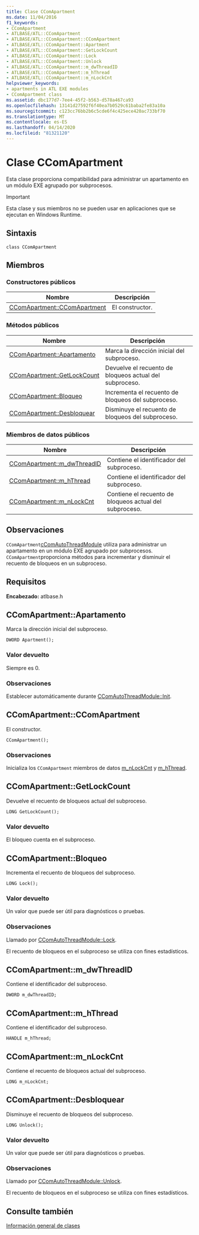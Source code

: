 ```yaml
---
title: Clase CComApartment
ms.date: 11/04/2016
f1_keywords:
- CComApartment
- ATLBASE/ATL::CComApartment
- ATLBASE/ATL::CComApartment::CComApartment
- ATLBASE/ATL::CComApartment::Apartment
- ATLBASE/ATL::CComApartment::GetLockCount
- ATLBASE/ATL::CComApartment::Lock
- ATLBASE/ATL::CComApartment::Unlock
- ATLBASE/ATL::CComApartment::m_dwThreadID
- ATLBASE/ATL::CComApartment::m_hThread
- ATLBASE/ATL::CComApartment::m_nLockCnt
helpviewer_keywords:
- apartments in ATL EXE modules
- CComApartment class
ms.assetid: dbc177d7-7ee4-45f2-b563-d578a467ca93
ms.openlocfilehash: 13141d27592f6f40ea7b0529c61baba2fe83a10a
ms.sourcegitcommit: c123cc76bb2b6c5cde6f4c425ece420ac733bf70
ms.translationtype: MT
ms.contentlocale: es-ES
ms.lasthandoff: 04/14/2020
ms.locfileid: "81321120"
---
```

# <a name="ccomapartment-class"></a>Clase CComApartment

Esta clase proporciona compatibilidad para administrar un apartamento en un módulo EXE agrupado por subprocesos.

> [!IMPORTANT]
> Esta clase y sus miembros no se pueden usar en aplicaciones que se ejecutan en Windows Runtime.

## <a name="syntax"></a>Sintaxis

```
class CComApartment
```

## <a name="members"></a>Miembros

### <a name="public-constructors"></a>Constructores públicos

|Nombre|Descripción|
|----------|-----------------|
|[CComApartment::CComApartment](#ccomapartment)|El constructor.|

### <a name="public-methods"></a>Métodos públicos

|Nombre|Descripción|
|----------|-----------------|
|[CComApartment::Apartamento](#apartment)|Marca la dirección inicial del subproceso.|
|[CComApartment::GetLockCount](#getlockcount)|Devuelve el recuento de bloqueos actual del subproceso.|
|[CComApartment::Bloqueo](#lock)|Incrementa el recuento de bloqueos del subproceso.|
|[CComApartment::Desbloquear](#unlock)|Disminuye el recuento de bloqueos del subproceso.|

### <a name="public-data-members"></a>Miembros de datos públicos

|Nombre|Descripción|
|----------|-----------------|
|[CComApartment::m_dwThreadID](#m_dwthreadid)|Contiene el identificador del subproceso.|
|[CComApartment::m_hThread](#m_hthread)|Contiene el identificador del subproceso.|
|[CComApartment::m_nLockCnt](#m_nlockcnt)|Contiene el recuento de bloqueos actual del subproceso.|

## <a name="remarks"></a>Observaciones

`CComApartment`[cComAutoThreadModule](../../atl/reference/ccomautothreadmodule-class.md) utiliza para administrar un apartamento en un módulo EXE agrupado por subprocesos. `CComApartment`proporciona métodos para incrementar y disminuir el recuento de bloqueos en un subproceso.

## <a name="requirements"></a>Requisitos

**Encabezado:** atlbase.h

## <a name="ccomapartmentapartment"></a><a name="apartment"></a>CComApartment::Apartamento

Marca la dirección inicial del subproceso.

```
DWORD Apartment();
```

### <a name="return-value"></a>Valor devuelto

Siempre es 0.

### <a name="remarks"></a>Observaciones

Establecer automáticamente durante [CComAutoThreadModule::Init](../../atl/reference/ccomautothreadmodule-class.md#init).

## <a name="ccomapartmentccomapartment"></a><a name="ccomapartment"></a>CComApartment::CComApartment

El constructor.

```
CComApartment();
```

### <a name="remarks"></a>Observaciones

Inicializa los `CComApartment` miembros de datos [m_nLockCnt](#m_nlockcnt) y [m_hThread](#m_hthread).

## <a name="ccomapartmentgetlockcount"></a><a name="getlockcount"></a>CComApartment::GetLockCount

Devuelve el recuento de bloqueos actual del subproceso.

```
LONG GetLockCount();
```

### <a name="return-value"></a>Valor devuelto

El bloqueo cuenta en el subproceso.

## <a name="ccomapartmentlock"></a><a name="lock"></a>CComApartment::Bloqueo

Incrementa el recuento de bloqueos del subproceso.

```
LONG Lock();
```

### <a name="return-value"></a>Valor devuelto

Un valor que puede ser útil para diagnósticos o pruebas.

### <a name="remarks"></a>Observaciones

Llamado por [CComAutoThreadModule::Lock](../../atl/reference/ccomautothreadmodule-class.md#lock).

El recuento de bloqueos en el subproceso se utiliza con fines estadísticos.

## <a name="ccomapartmentm_dwthreadid"></a><a name="m_dwthreadid"></a>CComApartment::m_dwThreadID

Contiene el identificador del subproceso.

```
DWORD m_dwThreadID;
```

## <a name="ccomapartmentm_hthread"></a><a name="m_hthread"></a>CComApartment::m_hThread

Contiene el identificador del subproceso.

```
HANDLE m_hThread;
```

## <a name="ccomapartmentm_nlockcnt"></a><a name="m_nlockcnt"></a>CComApartment::m_nLockCnt

Contiene el recuento de bloqueos actual del subproceso.

```
LONG m_nLockCnt;
```

## <a name="ccomapartmentunlock"></a><a name="unlock"></a>CComApartment::Desbloquear

Disminuye el recuento de bloqueos del subproceso.

```
LONG Unlock();
```

### <a name="return-value"></a>Valor devuelto

Un valor que puede ser útil para diagnósticos o pruebas.

### <a name="remarks"></a>Observaciones

Llamado por [CComAutoThreadModule::Unlock](../../atl/reference/ccomautothreadmodule-class.md#lock).

El recuento de bloqueos en el subproceso se utiliza con fines estadísticos.

## <a name="see-also"></a>Consulte también

[Información general de clases](../../atl/atl-class-overview.md)
